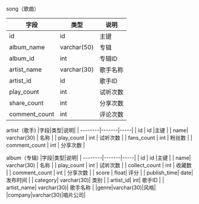 song（歌曲）

|字段|类型|说明|
| --------|-------|-----|
| id | id |主键  |
| album_name | varchar(50) | 专辑 |
| album_id | int | 专辑ID |
| artist_name | varchar(30) | 歌手名称 |
| artist_id | id | 歌手ID |
| play_count | int | 试听次数 |
| share_count | int | 分享次数 |
| comment_count | int | 评论次数 |


artist（歌手)
|字段|类型|说明|
| --------|-------|-----|
| id | id |主键  |
| name| varchar(30) | 名称 |
| play_count | int | 试听次数 |
| fans_count | int | 粉丝数 |
| comment_count | int | 分享次数 |

album（专辑)
|字段|类型|说明|
| --------|-------|-----|
| id | id |主键  |
| name| varchar(30) | 名称 |
| play_count | int | 试听次数 |
| collect_count | int | 收藏数 |
| comment_count | int | 分享次数 |
| score | float| 评分 |
| publish_time| date| 发布时间 |
| category| varchar(30)| 类别 |
| artist_id| int| 歌手ID |
| artist_name| varchar(30)| 歌手名称 |
|genre|varchar(30)|风格|
|company|varchar(30)|唱片公司|



